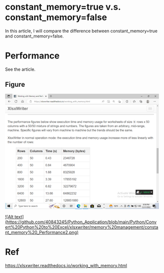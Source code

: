 # constant_memory=true v.s. constant_memory=false
In this article, I will compare the difference between constant_memory=true and constant_memory=false.
# Performance
See the article.
## Figure
![Alt text](https://github.com/40843245/Python_Application/blob/main/Python/Convert%20Python%20to%20Excel/xlsxwriter/memory%20management/constant_memory%20_Performance.png)

[![Alt text]
(https://github.com/40843245/Python_Application/blob/main/Python/Convert%20Python%20to%20Excel/xlsxwriter/memory%20management/constant_memory%20_Performance2.png)](https://github.com/40843245/Python_Application/blob/main/Python/Convert%20Python%20to%20Excel/xlsxwriter/memory%20management/constant_memory%20_Performance2.png)

# Ref
https://xlsxwriter.readthedocs.io/working_with_memory.html
